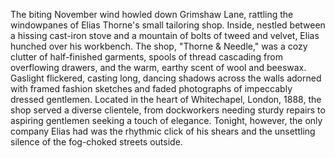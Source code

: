 The biting November wind howled down Grimshaw Lane, rattling the windowpanes of Elias Thorne's small tailoring shop.  Inside, nestled between a hissing cast-iron stove and a mountain of bolts of tweed and velvet, Elias hunched over his workbench.  The shop, "Thorne & Needle," was a cozy clutter of half-finished garments, spools of thread cascading from overflowing drawers, and the warm, earthy scent of wool and beeswax.  Gaslight flickered, casting long, dancing shadows across the walls adorned with framed fashion sketches and faded photographs of impeccably dressed gentlemen. Located in the heart of Whitechapel, London, 1888, the shop served a diverse clientele, from dockworkers needing sturdy repairs to aspiring gentlemen seeking a touch of elegance.  Tonight, however, the only company Elias had was the rhythmic click of his shears and the unsettling silence of the fog-choked streets outside.
